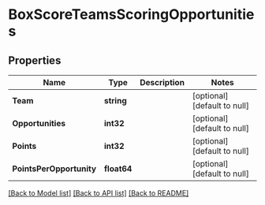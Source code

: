 # BoxScoreTeamsScoringOpportunities

## Properties
Name | Type | Description | Notes
------------ | ------------- | ------------- | -------------
**Team** | **string** |  | [optional] [default to null]
**Opportunities** | **int32** |  | [optional] [default to null]
**Points** | **int32** |  | [optional] [default to null]
**PointsPerOpportunity** | **float64** |  | [optional] [default to null]

[[Back to Model list]](../README.md#documentation-for-models) [[Back to API list]](../README.md#documentation-for-api-endpoints) [[Back to README]](../README.md)

